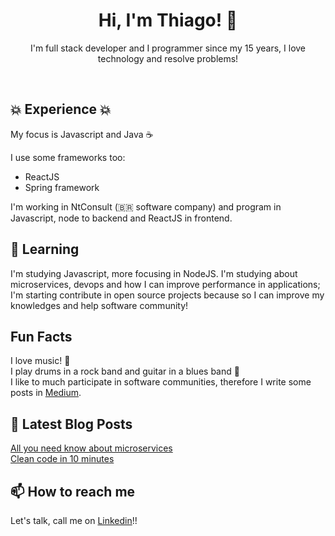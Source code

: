 <h1 align="center">  Hi, I'm Thiago! 👋 </h1>

<p align="center">
  I'm full stack developer and I programmer since my 15 years, I love technology and resolve problems! 
</p>

<br />

## :boom: Experience :boom:
My focus is Javascript and Java :coffee: 

I use some frameworks too:
* ReactJS
* Spring framework

I'm working in NtConsult (:brazil: software company) and program in Javascript, node to backend and ReactJS in frontend.

## :blue_book: Learning
I'm studying Javascript, more focusing in NodeJS. I'm studying about microservices, devops and how I can improve performance in applications; <br />
I'm starting contribute in open source projects because so I can improve my knowledges and help software community!

## Fun Facts

I love music! :musical_note: <br />
I play drums in a rock band and guitar in a blues band :guitar:  <br />
I like to much participate in software communities, therefore I write some posts in [Medium](https://medium.com/@thiagocrespo241103).

## 📝 Latest Blog Posts
[All you need know about microservices](https://medium.com/@thiagocrespo241103/microservi%C3%A7os-tudo-que-voc%C3%AA-precisa-saber-a307a64b4dc7) <br />
[Clean code in 10 minutes](https://medium.com/@thiagocrespo241103/clean-code-em-10-minutos-7da00009b98e)

## 📫 How to reach me

Let's talk, call me on [Linkedin](https://www.linkedin.com/in/thiago-crespo-felippi/)!!
